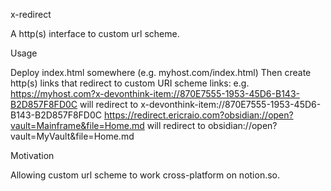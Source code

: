 x-redirect

A http(s) interface to custom url scheme.

Usage

Deploy index.html somewhere (e.g. myhost.com/index.html) Then create http(s) links that redirect to custom URI scheme links: e.g. https://myhost.com?x-devonthink-item://870E7555-1953-45D6-B143-B2D857F8FD0C will redirect to x-devonthink-item://870E7555-1953-45D6-B143-B2D857F8FD0C https://redirect.ericraio.com?obsidian://open?vault=Mainframe&file=Home.md will redirect to obsidian://open?vault=MyVault&file=Home.md

Motivation

Allowing custom url scheme to work cross-platform on notion.so.
